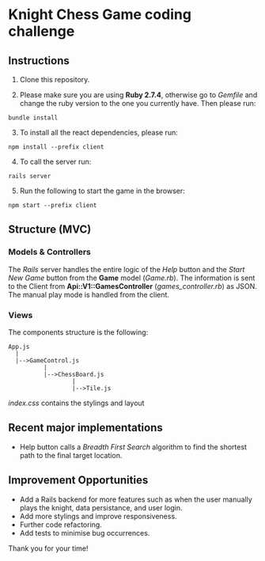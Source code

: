 # Knight Chess Game coding challenge

## Instructions

1. Clone this repository.

2. Please make sure you are using **Ruby 2.7.4**, otherwise go to *Gemfile* and change the ruby version to the one you currently have. Then please run:

```
bundle install
```

3. To install all the react dependencies, please run:
```
npm install --prefix client
```

4. To call the server run:

```
rails server
```

5. Run the following to start the game in the browser:
```
npm start --prefix client
```

## Structure (MVC)

### Models & Controllers
The *Rails* server handles the entire logic of the *Help* button and the *Start New Game* button from the **Game** model (*Game.rb*). The information is sent to the Client from  **Api::V1::GamesController** (*games_controller.rb*) as JSON. The manual play mode is handled from the client.

### Views
The components structure is the following:

```
App.js
  |
  |-->GameControl.js
          |
          |-->ChessBoard.js
                  |
                  |-->Tile.js
```

*index.css* contains the stylings and layout

## Recent major implementations
- Help button calls a *Breadth First Search* algorithm to find the shortest path to the final target location.

## Improvement Opportunities
- Add a Rails backend for more features such as when the user manually plays the knight, data persistance, and user login.
- Add more stylings and improve responsiveness.
- Further code refactoring.
- Add tests to minimise bug occurrences.

Thank you for your time!